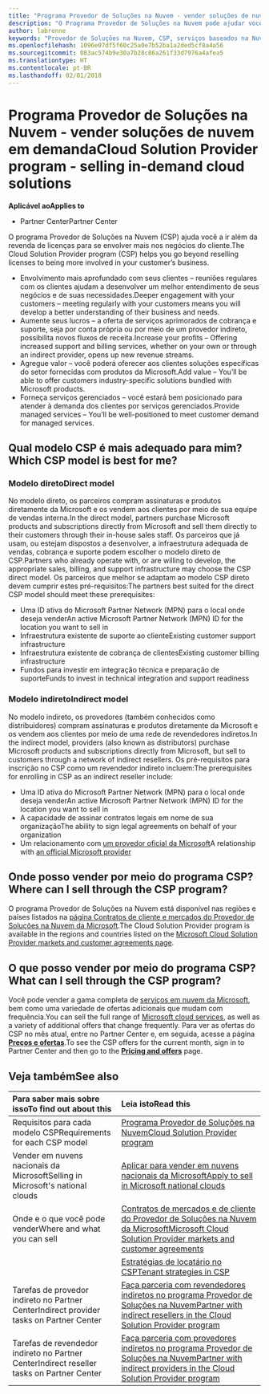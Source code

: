 ```yaml
---
title: "Programa Provedor de Soluções na Nuvem - vender soluções de nuvem em demanda | Partner Center"
description: "O Programa Provedor de Soluções na Nuvem pode ajudar você a expandir seus negócios com novos clientes e novos conhecimentos."
author: labrenne
keywords: "Provedor de Soluções na Nuvem, CSP, serviços baseados na Nuvem, Azure, Office 365, Dynamics, parceiro CSP, vender no CSP, parceiro direto, parceiro CSP direto, revendedor CSP indireto, CSP direto, CSP indireto, modelo direto, modelo indireto, revendedor indireto, provedor indireto, provedor, distribuidor, programa provedor de soluções na nuvem"
ms.openlocfilehash: 1096e07df5f60c25a0e7b52ba1a2ded5cf8a4a56
ms.sourcegitcommit: 083ac574b9e30a7b28c86a261f33d7976a4afea5
ms.translationtype: HT
ms.contentlocale: pt-BR
ms.lasthandoff: 02/01/2018
---
```

# <a name="cloud-solution-provider-program---selling-in-demand-cloud-solutions"></a><span data-ttu-id="93043-104">Programa Provedor de Soluções na Nuvem - vender soluções de nuvem em demanda</span><span class="sxs-lookup"><span data-stu-id="93043-104">Cloud Solution Provider program - selling in-demand cloud solutions</span></span> 

**<span data-ttu-id="93043-105">Aplicável ao</span><span class="sxs-lookup"><span data-stu-id="93043-105">Applies to</span></span>**

-  <span data-ttu-id="93043-106">Partner Center</span><span class="sxs-lookup"><span data-stu-id="93043-106">Partner Center</span></span>

<span data-ttu-id="93043-107">O programa Provedor de Soluções na Nuvem (CSP) ajuda você a ir além da revenda de licenças para se envolver mais nos negócios do cliente.</span><span class="sxs-lookup"><span data-stu-id="93043-107">The Cloud Solution Provider program (CSP) helps you go beyond reselling licenses to being more involved in your customer’s business.</span></span>
 
- <span data-ttu-id="93043-108">Envolvimento mais aprofundado com seus clientes – reuniões regulares com os clientes ajudam a desenvolver um melhor entendimento de seus negócios e de suas necessidades.</span><span class="sxs-lookup"><span data-stu-id="93043-108">Deeper engagement with your customers – meeting regularly with your customers means you will develop a better understanding of their business and needs.</span></span>
- <span data-ttu-id="93043-109">Aumente seus lucros – a oferta de serviços aprimorados de cobrança e suporte, seja por conta própria ou por meio de um provedor indireto, possibilita novos fluxos de receita.</span><span class="sxs-lookup"><span data-stu-id="93043-109">Increase your profits – Offering increased support and billing services, whether on your own or through an indirect provider, opens up new revenue streams.</span></span>  
- <span data-ttu-id="93043-110">Agregue valor – você poderá oferecer aos clientes soluções específicas do setor fornecidas com produtos da Microsoft.</span><span class="sxs-lookup"><span data-stu-id="93043-110">Add value – You’ll be able to offer customers industry-specific solutions bundled with Microsoft products.</span></span>
- <span data-ttu-id="93043-111">Forneça serviços gerenciados – você estará bem posicionado para atender à demanda dos clientes por serviços gerenciados.</span><span class="sxs-lookup"><span data-stu-id="93043-111">Provide managed services – You’ll be well-positioned to meet customer demand for managed services.</span></span> 

## <a name="which-csp-model-is-best-for-me"></a><span data-ttu-id="93043-112">Qual modelo CSP é mais adequado para mim?</span><span class="sxs-lookup"><span data-stu-id="93043-112">Which CSP model is best for me?</span></span>

### <a name="direct-model"></a><span data-ttu-id="93043-113">Modelo direto</span><span class="sxs-lookup"><span data-stu-id="93043-113">Direct model</span></span>

 <span data-ttu-id="93043-114">No modelo direto, os parceiros compram assinaturas e produtos diretamente da Microsoft e os vendem aos clientes por meio de sua equipe de vendas interna.</span><span class="sxs-lookup"><span data-stu-id="93043-114">In the direct model, partners purchase Microsoft products and subscriptions directly from Microsoft and sell them directly to their customers through their in-house sales staff.</span></span> <span data-ttu-id="93043-115">Os parceiros que já usam, ou estejam dispostos a desenvolver, a infraestrutura adequada de vendas, cobrança e suporte podem escolher o modelo direto de CSP.</span><span class="sxs-lookup"><span data-stu-id="93043-115">Partners who already operate with, or are willing to develop, the appropriate sales, billing, and support infrastructure may choose the CSP direct model.</span></span> <span data-ttu-id="93043-116">Os parceiros que melhor se adaptam ao modelo CSP direto devem cumprir estes pré-requisitos:</span><span class="sxs-lookup"><span data-stu-id="93043-116">The partners best suited for the direct CSP model should meet these prerequisites:</span></span>
- <span data-ttu-id="93043-117">Uma ID ativa do Microsoft Partner Network (MPN) para o local onde deseja vender</span><span class="sxs-lookup"><span data-stu-id="93043-117">An active Microsoft Partner Network (MPN) ID for the location you want to sell in</span></span>
- <span data-ttu-id="93043-118">Infraestrutura existente de suporte ao cliente</span><span class="sxs-lookup"><span data-stu-id="93043-118">Existing customer support infrastructure</span></span>
- <span data-ttu-id="93043-119">Infraestrutura existente de cobrança de clientes</span><span class="sxs-lookup"><span data-stu-id="93043-119">Existing customer billing infrastructure</span></span>
- <span data-ttu-id="93043-120">Fundos para investir em integração técnica e preparação de suporte</span><span class="sxs-lookup"><span data-stu-id="93043-120">Funds to invest in technical integration and support readiness</span></span>


### <a name="indirect-model"></a><span data-ttu-id="93043-121">Modelo indireto</span><span class="sxs-lookup"><span data-stu-id="93043-121">Indirect model</span></span>

<span data-ttu-id="93043-122">No modelo indireto, os provedores (também conhecidos como distribuidores) compram assinaturas e produtos diretamente da Microsoft e os vendem aos clientes por meio de uma rede de revendedores indiretos.</span><span class="sxs-lookup"><span data-stu-id="93043-122">In the indirect model, providers (also known as distributors) purchase Microsoft products and subscriptions directly from Microsoft, but sell to customers through a network of indirect resellers.</span></span> <span data-ttu-id="93043-123">Os pré-requisitos para inscrição no CSP como um revendedor indireto incluem:</span><span class="sxs-lookup"><span data-stu-id="93043-123">The prerequisites for enrolling in CSP as an indirect reseller include:</span></span>

- <span data-ttu-id="93043-124">Uma ID ativa do Microsoft Partner Network (MPN) para o local onde deseja vender</span><span class="sxs-lookup"><span data-stu-id="93043-124">An active Microsoft Partner Network (MPN) ID for the location you want to sell in</span></span>
- <span data-ttu-id="93043-125">A capacidade de assinar contratos legais em nome de sua organização</span><span class="sxs-lookup"><span data-stu-id="93043-125">The ability to sign legal agreements on behalf of your organization</span></span>
- <span data-ttu-id="93043-126">Um relacionamento com [um provedor oficial da Microsoft](https://partnercenter.microsoft.com/partner/find-a-provider)</span><span class="sxs-lookup"><span data-stu-id="93043-126">A relationship with [an official Microsoft provider](https://partnercenter.microsoft.com/partner/find-a-provider)</span></span>


## <a name="where-can-i-sell-through-the-csp-program"></a><span data-ttu-id="93043-127">Onde posso vender por meio do programa CSP?</span><span class="sxs-lookup"><span data-stu-id="93043-127">Where can I sell through the CSP program?</span></span>

<span data-ttu-id="93043-128">O programa Provedor de Soluções na Nuvem está disponível nas regiões e países listados na [página Contratos de cliente e mercados do Provedor de Soluções na Nuvem da Microsoft](agreements.md).</span><span class="sxs-lookup"><span data-stu-id="93043-128">The Cloud Solution Provider program is available in the regions and countries listed on the [Microsoft Cloud Solution Provider markets and customer agreements page](agreements.md).</span></span>  

## <a name="what-can-i-sell-through-the-csp-program"></a><span data-ttu-id="93043-129">O que posso vender por meio do programa CSP?</span><span class="sxs-lookup"><span data-stu-id="93043-129">What can I sell through the CSP program?</span></span>

<span data-ttu-id="93043-130">Você pode vender a gama completa de [serviços em nuvem da Microsoft](https://partner.microsoft.com/cloud-solution-provider/products-and-services), bem como uma variedade de ofertas adicionais que mudam com frequência.</span><span class="sxs-lookup"><span data-stu-id="93043-130">You can sell the full range of [Microsoft cloud services](https://partner.microsoft.com/cloud-solution-provider/products-and-services), as well as a variety of additional offers that change frequently.</span></span> <span data-ttu-id="93043-131">Para ver as ofertas do CSP no mês atual, entre no Partner Center e, em seguida, acesse a página [**Preços e ofertas**](https://partnercenter.microsoft.com/pcv/sales).</span><span class="sxs-lookup"><span data-stu-id="93043-131">To see the CSP offers for the current month, sign in to Partner Center and then go to the [**Pricing and offers**](https://partnercenter.microsoft.com/pcv/sales) page.</span></span>

## <a name="see-also"></a><span data-ttu-id="93043-132">Veja também</span><span class="sxs-lookup"><span data-stu-id="93043-132">See also</span></span> 


|**<span data-ttu-id="93043-133">Para saber mais sobre isso</span><span class="sxs-lookup"><span data-stu-id="93043-133">To find out about this</span></span>**   |**<span data-ttu-id="93043-134">Leia isto</span><span class="sxs-lookup"><span data-stu-id="93043-134">Read this</span></span>**   |
|:---------------------------|:--------------------|
|<span data-ttu-id="93043-135">Requisitos para cada modelo CSP</span><span class="sxs-lookup"><span data-stu-id="93043-135">Requirements for each CSP model</span></span>   | [<span data-ttu-id="93043-136">Programa Provedor de Soluções na Nuvem</span><span class="sxs-lookup"><span data-stu-id="93043-136">Cloud Solution Provider program</span></span>](https://partnercenter.microsoft.com/partner/cloud-solution-provider)|
|<span data-ttu-id="93043-137">Vender em nuvens nacionais da Microsoft</span><span class="sxs-lookup"><span data-stu-id="93043-137">Selling in Microsoft's national clouds</span></span>   | [<span data-ttu-id="93043-138">Aplicar para vender em nuvens nacionais da Microsoft</span><span class="sxs-lookup"><span data-stu-id="93043-138">Apply to sell in Microsoft national clouds</span></span>](csp-national-clouds-overview.md)|
|<span data-ttu-id="93043-139">Onde e o que você pode vender</span><span class="sxs-lookup"><span data-stu-id="93043-139">Where and what you can sell</span></span>   |[<span data-ttu-id="93043-140">Contratos de mercados e de cliente do Provedor de Soluções na Nuvem da Microsoft</span><span class="sxs-lookup"><span data-stu-id="93043-140">Microsoft Cloud Solution Provider markets and customer agreements</span></span>](agreements.md)|
|  | [<span data-ttu-id="93043-141">Estratégias de locatário no CSP</span><span class="sxs-lookup"><span data-stu-id="93043-141">Tenant strategies in CSP</span></span>](regional-authorization-overview.md)
|<span data-ttu-id="93043-142">Tarefas de provedor indireto no Partner Center</span><span class="sxs-lookup"><span data-stu-id="93043-142">Indirect provider tasks on Partner Center</span></span>  |[<span data-ttu-id="93043-143">Faça parceria com revendedores indiretos no programa Provedor de Soluções na Nuvem</span><span class="sxs-lookup"><span data-stu-id="93043-143">Partner with indirect resellers in the Cloud Solution Provider program</span></span>](indirect-provider-tasks-in-partner-center.md)|
|<span data-ttu-id="93043-144">Tarefas de revendedor indireto no Partner Center</span><span class="sxs-lookup"><span data-stu-id="93043-144">Indirect reseller tasks on Partner Center</span></span>   |[<span data-ttu-id="93043-145">Faça parceria com provedores indiretos no programa Provedor de Soluções na Nuvem</span><span class="sxs-lookup"><span data-stu-id="93043-145">Partner with indirect providers in the Cloud Solution Provider program</span></span>](indirect-reseller-tasks-in-partner-center.md)|
